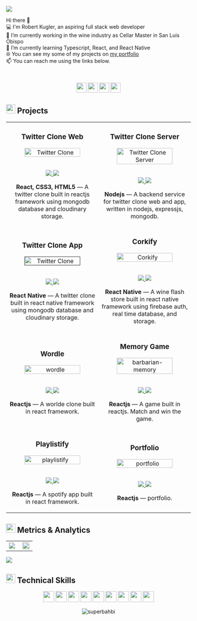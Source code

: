 <img src="https://user-images.githubusercontent.com/1689092/173733703-41a43309-1571-477e-89cb-db94ca800283.gif"/>
<br>



Hi there 👋<br>
💻 I'm Robert Kugler, an aspiring full stack web developer<br>
🔭 I’m currently working in the wine industry as Cellar Master in San Luis Obispo<br>
🌱 I’m currently learning Typescript, React, and React Native<br>
🌐 You can see my some of my projects on [my portfolio](https://github.com/superbahbi?tab=repositories)<br>
📫 You can reach me using the links below.<br>



<br>
<p align="center">
<a href="https://twitter.com/bahbilee"><img src="https://img.shields.io/badge/@bahbilee-3C005A?&style=for-the-badge&logo=twitter&logoColor=white" height=27 target="_blank"></a>
<a href="mailto:superbahbi@gmail.com"><img src="https://img.shields.io/badge/superbahbi@gmail.com-3C005A?style=for-the-badge&logo=gmail&logoColor=white" height=27 target="_blank"></a>
<a href="https://www.linkedin.com/in/robertleekugler/"><img src="https://img.shields.io/badge/robertleekugler-3C005A?style=for-the-badge&logo=linkedin&logoColor=white_" height=27 target="_blank"></a>
<a href="https://user.fm/files/v2-300f28f8385972fb6f887614d0c6ec72/Robert_Kugler%20IV_Resume.pdf"><img src="https://img.shields.io/badge/Download_Resume-3C005A?style=for-the-badge&logo=googledrive&logoColor=white" height=27 target="_blank"></a>
</p>


<h2 align="left"><img src="https://user-images.githubusercontent.com/1689092/172069493-07c346a5-6f3b-4274-9af7-7e2cd7554777.png" height=25px>   Projects</h2>

<table>
<tr>
   <td width="50%">
      <h3 align="center" color="white">Twitter Clone Web</h3>
      <div align="center">  
         <a href='https://twitter.bahbi.net' target=_"blank">
            <img src="https://user-images.githubusercontent.com/1689092/172078710-fe2bd8e0-4aac-4324-889c-3a120bc48aa2.jpg" alt="Twitter Clone" width="80%"/>
         </a>
         <br>
         <br>
         <p>
            <a href="https://github.com/superbahbi/twitter-clone-web" target="_blank">
               <img src="https://img.shields.io/badge/Code-lightgrey?style=for-the-badge&logo=github"/>
            </a>  
            <a href="https://twitter.bahbi.net" target="_blank">
               <img src="https://img.shields.io/badge/-demo-purple?style=for-the-badge&color=3C005A"/>
            </a>
         </p>
         <p><strong>React, CSS3, HTML5</strong> — A twitter clone built in reactjs framework using mongodb database and cloudinary storage.</p>
      </div>
   </td>
   
   <td width="50%">
      <h3 align="center" color="white">Twitter Clone Server</h3>
      <div align="center">  
         <a href="https://github.com/superbahbi/twitter-clone-server" target=_"blank">
            <img src="https://opengraph.githubassets.com/ed0f338ae724314eafdf74b09b609e5fcf7dd2d05c959c5be69d6771df281427/superbahbi/twitter-clone-server" alt="Twitter Clone Server" width="80%"/>
         </a>
         <br>
         <br>
         <p>
            <a href="https://github.com/superbahbi/twitter-clone-server" target="_blank">
               <img src="https://img.shields.io/badge/Code-lightgrey?style=for-the-badge&logo=github"/>
            </a>  
            <a href="https://twitter-clone-server2.herokuapp.com" target="_blank">
               <img src="https://img.shields.io/badge/-demo-purple?style=for-the-badge&color=3C005A"/>
            </a>
         </p>
         <p><strong>Nodejs</strong> — A backend service for twitter clone web and app, written in nodejs, expressjs, mongodb.</p>
      </div>
   </td>
   </tr>
   <tr>
   <td width="50%">
      <h3 align="center" color="white">Twitter Clone App</h3>
      <div align="center">  
         <a href='' target=_"blank">
            <img src="https://opengraph.githubassets.com/ed0f338ae724314eafdf74b09b609e5fcf7dd2d05c959c5be69d6771df281427/superbahbi/twitter-clone-app" alt="Twitter Clone" width="80%"/>
         </a>
         <br>
         <br>
         <p>
            <a href="https://github.com/superbahbi/twitter-clone-app" target="_blank">
               <img src="https://img.shields.io/badge/Code-lightgrey?style=for-the-badge&logo=github"/>
            </a>  
            <a href="https://twitter.bahbi.net" target="_blank">
               <img src="https://img.shields.io/badge/-demo-purple?style=for-the-badge&color=3C005A"/>
            </a>
         </p>
         <p><strong>React Native</strong> — A twitter clone built in react native framework using mongodb database and cloudinary storage.</p>
      </div>
   </td>
   
   <td width="50%">
      <h3 align="center" color="white">Corkify</h3>
      <div align="center">  
         <a href="https://github.com/superbahbi/Corkify" target=_"blank">
            <img src="https://opengraph.githubassets.com/ed0f338ae724314eafdf74b09b609e5fcf7dd2d05c959c5be69d6771df281427/superbahbi/corkify" alt="Corkify" width="80%"/>
         </a>
         <br>
         <br>
         <p>
            <a href="https://github.com/superbahbi/corkify" target="_blank">
               <img src="https://img.shields.io/badge/Code-lightgrey?style=for-the-badge&logo=github"/>
            </a>  
            <a href="" target="_blank">
               <img src="https://img.shields.io/badge/-demo-purple?style=for-the-badge&color=3C005A"/>
            </a>
         </p>
         <p><strong>React Native</strong> — A wine flash store built in react native framework using firebase auth, real time database, and storage.</p>
      </div>
   </td>
   </tr>
      <tr>
   <td width="50%">
      <h3 align="center" color="white">Wordle</h3>
      <div align="center">  
         <a href='https://wordle.bahbi.net' target=_"blank">
            <img src="https://user-images.githubusercontent.com/1689092/172081613-e0d97902-c439-454c-a9aa-a791335b7ac1.jpg" alt="wordle" width="80%"/>
         </a>
         <br>
         <br>
         <p>
            <a href="https://github.com/superbahbi/wordle" target="_blank">
               <img src="https://img.shields.io/badge/Code-lightgrey?style=for-the-badge&logo=github"/>
            </a>  
            <a href="https://wordle.bahbi.net" target="_blank">
               <img src="https://img.shields.io/badge/-demo-purple?style=for-the-badge&color=3C005A"/>
            </a>
         </p>
         <p><strong>Reactjs</strong> — A worlde clone built in react framework.</p>
      </div>
   </td>
   
   <td width="50%">
      <h3 align="center" color="white">Memory Game</h3>
      <div align="center">  
         <a href="https://github.com/superbahbi/barbarian-memory" target=_"blank">
            <img src="https://user-images.githubusercontent.com/1689092/172082326-b8a3e4ad-0cb7-41da-b8e4-f51cb9f52e01.jpg" alt="barbarian-memory" width="80%"/>
         </a>
         <br>
         <br>
         <p>
            <a href="https://github.com/superbahbi/barbarian-memory" target="_blank">
               <img src="https://img.shields.io/badge/Code-lightgrey?style=for-the-badge&logo=github"/>
            </a>  
            <a href="https://memory.bahbi.net" target="_blank">
               <img src="https://img.shields.io/badge/-demo-purple?style=for-the-badge&color=3C005A"/>
            </a>
         </p>
         <p><strong>Reactjs</strong> — A game built in reactjs. Match and win the game.</p>
      </div>
   </td>
   </tr>
         <tr>
   <td width="50%">
      <h3 align="center" color="white">Playlistify</h3>
      <div align="center">  
         <a href='https://playlistify.bahbi.net' target=_"blank">
            <img src="https://user-images.githubusercontent.com/1689092/172082897-a9f5b0b4-a0f8-4562-a077-2e08bf62ea86.jpg" alt="playlistify" width="80%"/>
         </a>
         <br>
         <br>
         <p>
            <a href="https://github.com/superbahbi/playlistify" target="_blank">
               <img src="https://img.shields.io/badge/Code-lightgrey?style=for-the-badge&logo=github"/>
            </a>  
            <a href="https://playlistify.bahbi.net" target="_blank">
               <img src="https://img.shields.io/badge/-demo-purple?style=for-the-badge&color=3C005A"/>
            </a>
         </p>
         <p><strong>Reactjs</strong> — A spotify app built in react framework.</p>
      </div>
   </td>

   
   <td width="50%">
      <h3 align="center" color="white">Portfolio</h3>
      <div align="center">  
         <a href="https://github.com/superbahbi/portfolio" target=_"blank">
            <img src="https://opengraph.githubassets.com/ed0f338ae724314eafdf74b09b609e5fcf7dd2d05c959c5be69d6771df281427/superbahbi/portfolio" alt="portfolio" width="80%"/>
         </a>
         <br>
         <br>
         <p>
            <a href="https://github.com/superbahbi/portfolio" target="_blank">
               <img src="https://img.shields.io/badge/Code-lightgrey?style=for-the-badge&logo=github"/>
            </a>  
            <a href="https://bahbi.net" target="_blank">
               <img src="https://img.shields.io/badge/-demo-purple?style=for-the-badge&color=3C005A"/>
            </a>
         </p>
         <p><strong>Reactjs</strong> — portfolio.</p>
      </div>
   </td>
   </tr>
</table>


<h2 align="left"><img src="https://user-images.githubusercontent.com/1689092/172069493-07c346a5-6f3b-4274-9af7-7e2cd7554777.png" height=25px>   Metrics & Analytics</h2>
<div align="center">
<table>
<tr>
<td width="50%">
<img src="https://github-readme-streak-stats.herokuapp.com/?user=superbahbi&hide_border=true&background=FFFFFF00&fire=e25822&currStreakLabel=999c9e&ring=9b69b4&currStreakNum=999c9e&sideNums=9b69b4&sideLabels=999c9e&dates=999c9e&stroke=9b69b4">
</td>
<td width="50%">
<img width="100%" src="https://github-readme-stats.vercel.app/api?username=superbahbi&bg_color=FFFFFF00&hide_border=true&text_color=999c9e&title_color=9b69b4&include_all_commits=true&count_private=true">
</table>
</div>
<img src="https://activity-graph.herokuapp.com/graph?username=superbahbi&bg_color=FFFFFF00&color=999c9e&line=9b69b4&point=9b69b4&hide_border=true&title_color=999c9e">

  
 <h2 align="left"><img src="https://user-images.githubusercontent.com/1689092/172069493-07c346a5-6f3b-4274-9af7-7e2cd7554777.png" height=25px>   Technical Skills</h2>
<p align="center">
<img src="https://img.shields.io/badge/HTML5-3C005A?style=for-the-badge&logo=html5&logoColor=white" height=30>
<img src="https://img.shields.io/badge/CSS3-3C005A?style=for-the-badge&logo=css3&logoColor=white" height=30>
<img src="https://img.shields.io/badge/JavaScript-3C005A?style=for-the-badge&logo=javascript&logoColor=white" height=30>
<img src="https://img.shields.io/badge/Node.js-3C005A?style=for-the-badge&logo=nodedotjs&logoColor=white" height=30>
<img src="https://img.shields.io/badge/Express.js-3C005A?style=for-the-badge&logo=express&logoColor=white" height=30>
<img src="https://img.shields.io/badge/React.js-3C005A?style=for-the-badge&logo=react&logoColor=white" height=30>
<img src="https://img.shields.io/badge/MongoDB-3C005A?style=for-the-badge&logo=mongodb&logoColor=white" height=30>
<img src="https://img.shields.io/badge/Firebase-3C005A?style=for-the-badge&logo=firebase&logoColor=white" height=30>
<img src="https://img.shields.io/badge/GIT-3C005A?style=for-the-badge&logo=git&logoColor=white" height=30>
</p>

<p align="center"> <img src="https://komarev.com/ghpvc/?username=superbahbi&label=Profile%20views&color=3C005A&style=for-the-badge&logo=profile&logoColor=white_" alt="superbahbi" /> </p>

